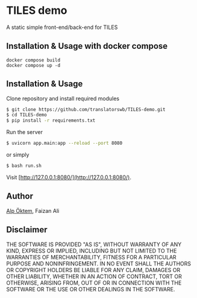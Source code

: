 # TILES demo

A static simple front-end/back-end for TILES

## Installation & Usage with docker compose

```
docker compose build
docker compose up -d
```

## Installation & Usage

Clone repository and install required modules
```bash
$ git clone https://github.com/translatorswb/TILES-demo.git
$ cd TILES-demo
$ pip install -r requirements.txt
```

Run the server

```bash
$ uvicorn app.main:app --reload --port 8080
```

or simply
```bash
$ bash run.sh
```

Visit [http://127.0.0.1:8080/](http://127.0.0.1:8080/).

## Author

[Alp Öktem](https://alpoktem.github.io), Faizan Ali

## Disclaimer

THE SOFTWARE IS PROVIDED "AS IS", WITHOUT WARRANTY OF ANY KIND, EXPRESS OR IMPLIED, INCLUDING BUT NOT LIMITED TO THE WARRANTIES OF MERCHANTABILITY, FITNESS FOR A PARTICULAR PURPOSE AND NONINFRINGEMENT. IN NO EVENT SHALL THE AUTHORS OR COPYRIGHT HOLDERS BE LIABLE FOR ANY CLAIM, DAMAGES OR OTHER LIABILITY, WHETHER IN AN ACTION OF CONTRACT, TORT OR OTHERWISE, ARISING FROM, OUT OF OR IN CONNECTION WITH THE SOFTWARE OR THE USE OR OTHER DEALINGS IN THE SOFTWARE.
